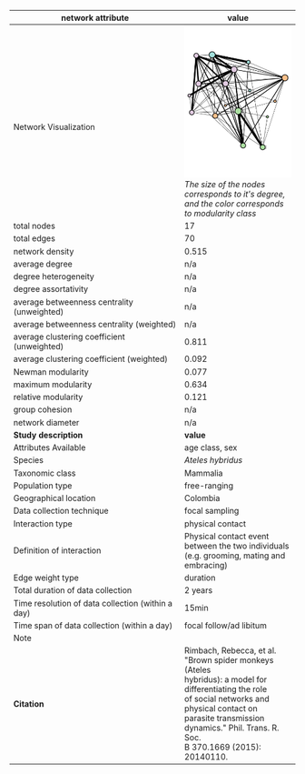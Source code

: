 network attribute|value
---|---
<img width=2500> Network Visualization | ![NetworkImage](/Networks/Network%20Visualizations/spidermonkeys_rimbach.png) *The size of the nodes corresponds to it's degree, and the color corresponds to modularity class*
total nodes|17
total edges|70
network density|0.515
average degree|n/a
degree heterogeneity|n/a
degree assortativity|n/a
average betweenness centrality (unweighted)|n/a
average betweenness centrality (weighted)|n/a
average clustering coefficient (unweighted)|0.811
average clustering coefficient (weighted)|0.092
Newman modularity|0.077
maximum modularity|0.634
relative modularity|0.121
group cohesion|n/a
network diameter|n/a
**Study description**|**value**
Attributes Available|age class, sex
Species|*Ateles hybridus*
Taxonomic class|Mammalia
Population type|free-ranging
Geographical location|Colombia
Data collection technique|focal sampling
Interaction type|physical contact
Definition of interaction|Physical contact event between the two individuals (e.g. grooming, mating and embracing)
Edge weight type|duration
Total duration of data collection|2 years
Time resolution of data collection (within a day)|15min
Time span of data collection (within a day)|focal follow/ad libitum
Note|
**Citation** | Rimbach, Rebecca, et al. "Brown spider monkeys (Ateles <br> hybridus): a model for differentiating the role <br> of social networks and physical contact on <br> parasite transmission dynamics." Phil. Trans. R. Soc. <br> B 370.1669 (2015): 20140110.
